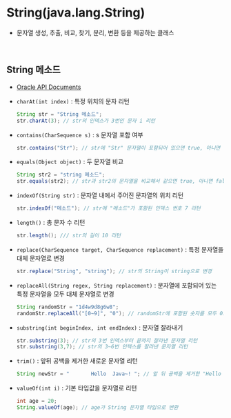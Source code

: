 # String(java.lang.String)
- 문자열 생성, 추출, 비교, 찾기, 분리, 변환 등을 제공하는 클래스

<br>

## String 메소드
- [Oracle API Documents](https://docs.oracle.com/en/java/javase/11/docs/api/java.base/java/lang/String.html)

- ```charAt(int index)``` : 특정 위치의 문자 리턴
    ```java
    String str = "String 메소드";
    str.charAt(3); // str의 인덱스가 3번인 문자 i 리턴
    ```

- ```contains(CharSequence s)``` : s 문자열 포함 여부
    ```java
    str.contains("Str"); // str에 "Str" 문자열이 포함되어 있으면 true, 아니면 flase 리턴
    ```

- ```equals(Object object)``` : 두 문자열 비교
    ```java
    String str2 = "string 메소드";
    str.equals(str2); // str과 str2의 문자열을 비교해서 같으면 true, 아니면 false 리턴
    ```

- ```indexOf(String str)``` : 문자열 내에서 주어진 문자열의 위치 리턴
    ```java
    str.indexOf("메소드"); // str에 "메소드"가 포함된 인덱스 번호 7 리턴
    ```

- ```length()``` : 총 문자 수 리턴
    ```java
    str.length(); /// str의 길이 10 리턴
    ```

- ```replace​(CharSequence target, CharSequence replacement)``` : 특정 문자열을 대체 문자열로 변경
    ```java
    str.replace("String", "string"); // str의 String이 string으로 변경
    ```

- ```replaceAll​(String regex, String replacement)``` : 문자열에 포함되어 있는 특정 문자열을 모두 대체 문자열로 변경
    ```java
    String randomStr = "1d4w9d8g6w8";
    randomStr.replaceAll("[0~9]", "0"); // randomStr에 포함된 숫자를 모두 0으로 대체 후 출력
    ```

- ```substring(int beginIndex, int endIndex)``` : 문자열 잘라내기
    ```java
    str.substring(3); // str의 3번 인덱스부터 끝까지 잘라낸 문자열 리턴
    str.substring(3,7); // str의 3~6번 인텍스를 잘라낸 문자열 리턴
    ```

- ```trim()``` : 앞뒤 공백을 제거한 새로운 문자열 리턴
    ```java
    String newStr = "       Hello  Java~! "; // 앞 뒤 공백을 제거한 "Hello  Java" 리턴
    ```

- ```valueOf(int i)``` : 기본 타입값을 문자열로 리턴
    ```java
    int age = 20;
    String.valueOf(age); // age가 String 문자열 타입으로 변환
    ```